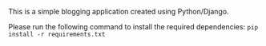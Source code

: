 This is a simple blogging application created using Python/Django.

Please run the following command to install the required dependencies:
`pip install -r requirements.txt`
